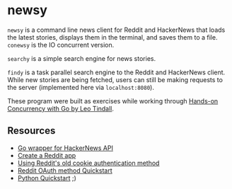 # newsy

`newsy` is a command line news client for Reddit and HackerNews that loads the latest stories, displays them in the terminal, and saves them to a file. `conewsy` is the IO concurrent version.

`searchy` is a simple search engine for news stories.

`findy` is a task parallel search engine to the Reddit and HackerNews client. While new stories are being fetched, users can still be making requests to the server (implemented here via `localhost:8080`).

These program were built as exercises while working through [Hands-on Concurrency with Go by Leo Tindall](https://www.safaribooksonline.com/videos/hands-on-concurrency-with/9781788993746).


## Resources

- [Go wrapper for HackerNews API](https://github.com/caser/gophernews)
- [Create a Reddit app](https://www.reddit.com/prefs/apps)
- [Using Reddit's old cookie authentication method](https://github.com/jzelinskie/geddit#examples)
- [Reddit OAuth method Quickstart](https://github.com/reddit-archive/reddit/wiki/OAuth2-Quick-Start-Example)
- [Python Quickstart](https://github.com/reddit-archive/reddit/wiki/OAuth2-Quick-Start-Example#python-example) ;)
